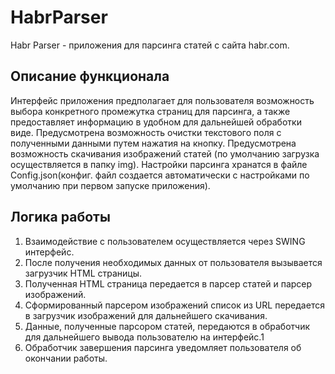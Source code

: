 # HabrParser

Habr Parser - приложения для парсинга статей с сайта habr.com.

## Описание функционала
Интерфейс приложения предполагает  для пользователя возможность выбора конкретного промежутка страниц для парсинга, а также предоставляет информацию в удобном для дальнейшей обработки виде. 
Предусмотрена возможность очистки текстового поля с полученными данными путем нажатия на кнопку.
Предусмотрена возможность скачивания изображений статей (по умолчанию загрузка осуществляется в папку img). 
Настройки парсинга хранатся в файле Config.json(конфиг. файл создается автоматически с настройками по умолчанию при первом запуске приложения). 

## Логика работы
1) Взаимодействие с пользователем осуществляется через SWING интерфейс. 
2) После получения необходимых данных от пользователя вызывается загрузчик HTML страницы.
3) Полученная HTML страница передается в парсер статей и парсер изображений.
4) Сформированный парсером изображений список из URL передается в загрузчик изображений для дальнейшего скачивания.
5) Данные, полученные парсором статей, передаются в обработчик для дальнейшего вывода пользователю на интерфейс.1
6) Обработчик завершения парсинга уведомляет пользователя об окончании работы.

